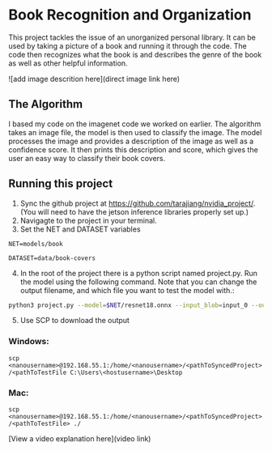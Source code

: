 # Book Recognition and Organization

This project tackles the issue of an unorganized personal library. It can be used by taking a picture of a book and running it through the code. The code then recognizes what the book is and describes the genre of the book as well as other helpful information.

![add image descrition here](direct image link here)

## The Algorithm

I based my code on the imagenet code we worked on earlier. The algorithm takes an image file, the model is then used to classify the image. The model processes the image and provides a description of the image as well as a confidence score. It then prints this description and score, which gives the user an easy way to classify their book covers.

## Running this project
  
1. Sync the github project at https://github.com/tarajiang/nvidia_project/. (You will need to have the jetson inference libraries properly set up.)
2. Navigagte to the project in your terminal.
3. Set the NET and DATASET variables

```NET=models/book```

```DATASET=data/book-covers```

4. In the root of the project there is a python script named project.py. Run the model using the following command. Note that you can change the output filename, and which file you want to test the model with.: 
```bash
python3 project.py --model=$NET/resnet18.onnx --input_blob=input_0 --output_blob=output_0 --labels=$DATASET/labels.txt --output_filename=output2.jpg $DATASET/test/Childrens-Books/0000046.jpg
```
5. Use SCP to download the output

### Windows:

```scp <nanousername>@192.168.55.1:/home/<nanousername>/<pathToSyncedProject>/<pathToTestFile C:\Users\<hostusername>\Desktop```

### Mac:
```scp <nanousername>@192.168.55.1:/home/<nanousername>/<pathToSyncedProject>/<pathToTestFile> ./```

[View a video explanation here](video link)
